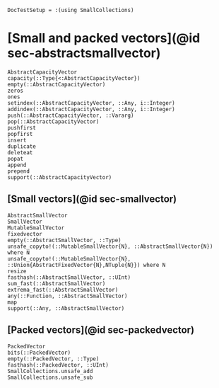 ```@meta
DocTestSetup = :(using SmallCollections)
```

# [Small and packed vectors](@id sec-abstractsmallvector)

```@docs
AbstractCapacityVector
capacity(::Type{<:AbstractCapacityVector})
empty(::AbstractCapacityVector)
zeros
ones
setindex(::AbstractCapacityVector, ::Any, i::Integer)
addindex(::AbstractCapacityVector, ::Any, i::Integer)
push(::AbstractCapacityVector, ::Vararg)
pop(::AbstractCapacityVector)
pushfirst
popfirst
insert
duplicate
deleteat
popat
append
prepend
support(::AbstractCapacityVector)
```

## [Small vectors](@id sec-smallvector)

```@docs
AbstractSmallVector
SmallVector
MutableSmallVector
fixedvector
empty(::AbstractSmallVector, ::Type)
unsafe_copyto!(::MutableSmallVector{N}, ::AbstractSmallVector{N}) where N
unsafe_copyto!(::MutableSmallVector{N}, ::Union{AbstractFixedVector{N},NTuple{N}}) where N
resize
fasthash(::AbstractSmallVector, ::UInt)
sum_fast(::AbstractSmallVector)
extrema_fast(::AbstractSmallVector)
any(::Function, ::AbstractSmallVector)
map
support(::Any, ::AbstractSmallVector)
```

## [Packed vectors](@id sec-packedvector)

```@docs
PackedVector
bits(::PackedVector)
empty(::PackedVector, ::Type)
fasthash(::PackedVector, ::UInt)
SmallCollections.unsafe_add
SmallCollections.unsafe_sub
```
